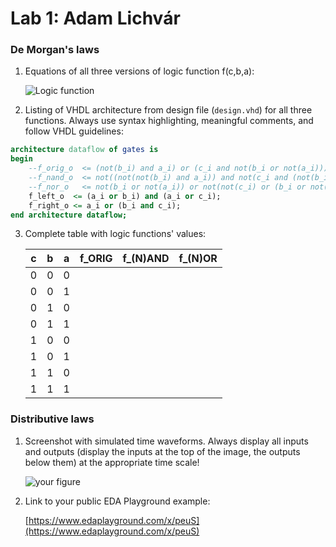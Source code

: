 # Lab 1: Adam Lichvár

### De Morgan's laws

1. Equations of all three versions of logic function f(c,b,a):

   ![Logic function](images/equations.png)

2. Listing of VHDL architecture from design file (`design.vhd`) for all three functions. Always use syntax highlighting, meaningful comments, and follow VHDL guidelines:

```vhdl
architecture dataflow of gates is
begin
    --f_orig_o  <= (not(b_i) and a_i) or (c_i and not(b_i or not(a_i)));
    --f_nand_o  <= not((not(not(b_i) and a_i)) and not(c_i and (not(b_i) and a_i)));
    --f_nor_o   <= not(b_i or not(a_i)) or not(not(c_i) or (b_i or not(a_i)));
    f_left_o  <= (a_i or b_i) and (a_i or c_i);
    f_right_o <= a_i or (b_i and c_i);
end architecture dataflow;

```

3. Complete table with logic functions' values:

   | **c** | **b** |**a** | **f_ORIG** | **f_(N)AND** | **f_(N)OR** |
   | :-: | :-: | :-: | :-: | :-: | :-: |
   | 0 | 0 | 0 |  |  |  |
   | 0 | 0 | 1 |  |  |  |
   | 0 | 1 | 0 |  |  |  |
   | 0 | 1 | 1 |  |  |  |
   | 1 | 0 | 0 |  |  |  |
   | 1 | 0 | 1 |  |  |  |
   | 1 | 1 | 0 |  |  |  |
   | 1 | 1 | 1 |  |  |  |

### Distributive laws

1. Screenshot with simulated time waveforms. Always display all inputs and outputs (display the inputs at the top of the image, the outputs below them) at the appropriate time scale!

   ![your figure]()

2. Link to your public EDA Playground example:

   [https://www.edaplayground.com/x/peuS](https://www.edaplayground.com/x/peuS)
